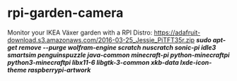 # rpi-garden-camera
Monitor your IKEA Växer garden with a RPI
Distro: https://adafruit-download.s3.amazonaws.com/2016-03-25_Jessie_PiTFT35r.zip
***sudo apt-get remove --purge wolfram-engine scratch nuscratch sonic-pi idle3 smartsim penguinspuzzle java-common minecraft-pi python-minecraftpi python3-minecraftpi libx11-6 libgtk-3-common xkb-data lxde-icon-theme raspberrypi-artwork***

